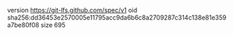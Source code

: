 version https://git-lfs.github.com/spec/v1
oid sha256:dd36453e2570005e11795acc9da6b6c8a2709287c314c138e81e359a7be80f08
size 695
